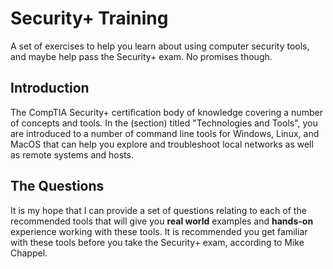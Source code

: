 # Security+ Training
A set of exercises to help you learn about using computer security tools, and maybe help pass the Security+ exam. No promises though.

## Introduction
The CompTIA Security+ certification body of knowledge covering a number of concepts and tools. In the (section) titled "Technologies and Tools", you are introduced to a number of command line tools for Windows, Linux, and MacOS that can help you explore and troubleshoot local networks as well as remote systems and hosts.

## The Questions
It is my hope that I can provide a set of questions relating to each of the recommended tools that will give you **real world** examples and **hands-on** experience working with these tools. It is recommended you get familiar with these tools before you take the Security+ exam, according to Mike Chappel.

